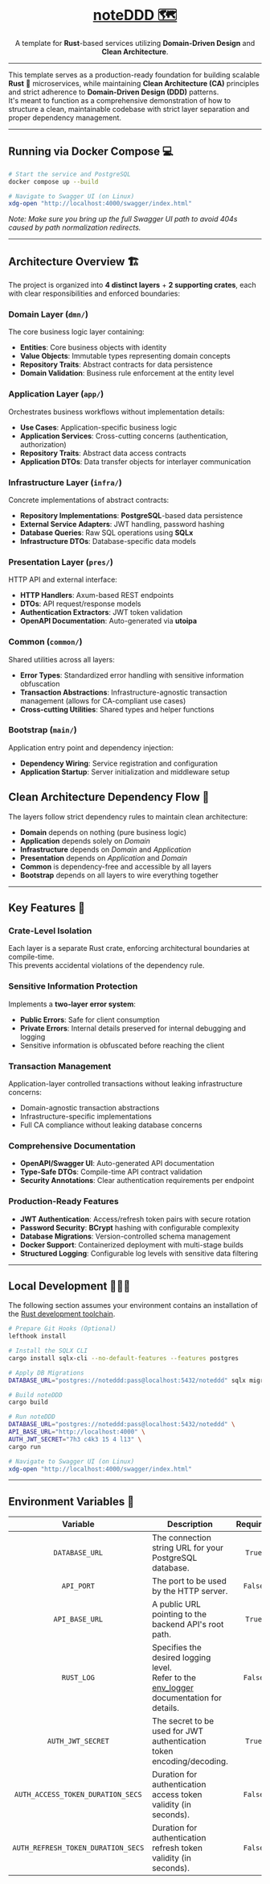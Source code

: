 <div align="center">
<br>
<a href="https://github.com/kon14/noteDDD" target="_blank">
    <h1>noteDDD 🗺️</h1>
</a>
A template for <strong>Rust</strong>-based services utilizing <strong>Domain-Driven Design</strong> and <strong>Clean Architecture</strong>.
</div>

<hr />

This template serves as a production-ready foundation for building scalable **Rust** 🦀 microservices, while maintaining **Clean Architecture (CA)** principles and strict adherence to **Domain-Driven Design (DDD)** patterns.<br />
It's meant to function as a comprehensive demonstration of how to structure a clean, maintainable codebase with strict layer separation and proper dependency management.

---

## Running via Docker Compose 💻 <a name="run-compose"></a>

``` bash
# Start the service and PostgreSQL
docker compose up --build

# Navigate to Swagger UI (on Linux)
xdg-open "http://localhost:4000/swagger/index.html"
```

*Note: Make sure you bring up the full Swagger UI path to avoid 404s caused by path normalization redirects.*

---

## Architecture Overview 🏗️

The project is organized into **4 distinct layers** + **2 supporting crates**, each with clear responsibilities and enforced boundaries:

### **Domain Layer** (`dmn/`)
The core business logic layer containing:
- **Entities**: Core business objects with identity
- **Value Objects**: Immutable types representing domain concepts
- **Repository Traits**: Abstract contracts for data persistence
- **Domain Validation**: Business rule enforcement at the entity level

### **Application Layer** (`app/`)
Orchestrates business workflows without implementation details:
- **Use Cases**: Application-specific business logic
- **Application Services**: Cross-cutting concerns (authentication, authorization)
- **Repository Traits**: Abstract data access contracts
- **Application DTOs**: Data transfer objects for interlayer communication

### **Infrastructure Layer** (`infra/`)
Concrete implementations of abstract contracts:
- **Repository Implementations**: **PostgreSQL**-based data persistence
- **External Service Adapters**: JWT handling, password hashing
- **Database Queries**: Raw SQL operations using **SQLx**
- **Infrastructure DTOs**: Database-specific data models

### **Presentation Layer** (`pres/`)
HTTP API and external interface:
- **HTTP Handlers**: Axum-based REST endpoints
- **DTOs**: API request/response models
- **Authentication Extractors**: JWT token validation
- **OpenAPI Documentation**: Auto-generated via **utoipa**

### **Common** (`common/`)
Shared utilities across all layers:
- **Error Types**: Standardized error handling with sensitive information obfuscation
- **Transaction Abstractions**: Infrastructure-agnostic transaction management (allows for CA-compliant use cases)
- **Cross-cutting Utilities**: Shared types and helper functions

### **Bootstrap** (`main/`)
Application entry point and dependency injection:
- **Dependency Wiring**: Service registration and configuration
- **Application Startup**: Server initialization and middleware setup

## Clean Architecture Dependency Flow 🔄

The layers follow strict dependency rules to maintain clean architecture:

- **Domain** depends on nothing (pure business logic)
- **Application** depends solely on <em>Domain</em>
- **Infrastructure** depends on <em>Domain</em> and <em>Application</em>
- **Presentation** depends on <em>Application</em> and <em>Domain</em>
- **Common** is dependency-free and accessible by all layers
- **Bootstrap** depends on all layers to wire everything together

---

## Key Features 🌟

### **Crate-Level Isolation**
Each layer is a separate Rust crate, enforcing architectural boundaries at compile-time.<br />
This prevents accidental violations of the dependency rule.

### **Sensitive Information Protection**
Implements a **two-layer error system**:
- **Public Errors**: Safe for client consumption
- **Private Errors**: Internal details preserved for internal debugging and logging
- Sensitive information is obfuscated before reaching the client

### **Transaction Management**
Application-layer controlled transactions without leaking infrastructure concerns:
- Domain-agnostic transaction abstractions
- Infrastructure-specific implementations
- Full CA compliance without leaking database concerns

### **Comprehensive Documentation**
- **OpenAPI/Swagger UI**: Auto-generated API documentation
- **Type-Safe DTOs**: Compile-time API contract validation
- **Security Annotations**: Clear authentication requirements per endpoint

### **Production-Ready Features**
- **JWT Authentication**: Access/refresh token pairs with secure rotation
- **Password Security**: **BCrypt** hashing with configurable complexity
- **Database Migrations**: Version-controlled schema management
- **Docker Support**: Containerized deployment with multi-stage builds
- **Structured Logging**: Configurable log levels with sensitive data filtering

---

## Local Development 👨🏻‍🔬 <a name="local-dev"></a>

The following section assumes your environment contains an installation of the [Rust development toolchain](https://www.rust-lang.org/tools/install).

``` bash
# Prepare Git Hooks (Optional)
lefthook install

# Install the SQLX CLI
cargo install sqlx-cli --no-default-features --features postgres
```

``` bash
# Apply DB Migrations
DATABASE_URL="postgres://noteddd:pass@localhost:5432/noteddd" sqlx migrate run

# Build noteDDD
cargo build

# Run noteDDD
DATABASE_URL="postgres://noteddd:pass@localhost:5432/noteddd" \
API_BASE_URL="http://localhost:4000" \
AUTH_JWT_SECRET="7h3 c4k3 15 4 l13" \
cargo run

# Navigate to Swagger UI (on Linux)
xdg-open "http://localhost:4000/swagger/index.html"
```

---

## Environment Variables 📃 <a name="env-vars"></a>

|              Variable              | Description                                                                                                                                                                                                          | Required |         Default          |            Example             |
|:----------------------------------:|----------------------------------------------------------------------------------------------------------------------------------------------------------------------------------------------------------------------|:--------:|:------------------------:|:------------------------------:|
|           `DATABASE_URL`           | The connection string URL for your PostgreSQL database.                                                                                                                                                              |  `True`  |            —             | `postgres://localhost:5432/db` |
|             `API_PORT`             | The port to be used by the HTTP server.                                                                                                                                                                              | `False`  |          `4000`          |             `8080`             |
|           `API_BASE_URL`           | A public URL pointing to the backend API's root path.                                                                                                                                                                |  `True`  |            —             |   `https://foo.bar.baz/api`    |
|             `RUST_LOG`             | Specifies the desired logging level.<br />Refer to the [env_logger](https://docs.rs/env_logger/latest/env_logger/) documentation for details.                                                                        | `False`  |         `error`          |             `info`             |
|         `AUTH_JWT_SECRET`          | The secret to be used for JWT authentication token encoding/decoding.                                                                                                                                                |  `True`  |            —             |      `7h3 c4k3 15 4 l13`       |
| `AUTH_ACCESS_TOKEN_DURATION_SECS`  | Duration for authentication access token validity (in seconds).                                                                                                                                                      | `False`  |   `5 * 60` (5 minutes)   |             `300`              |
| `AUTH_REFRESH_TOKEN_DURATION_SECS` | Duration for authentication refresh token validity (in seconds).                                                                                                                                                     | `False`  |  `24 * 60 * 60` (1 day)  |            `86400`             |
